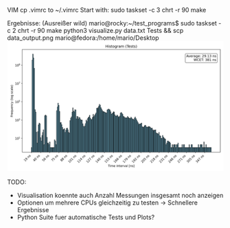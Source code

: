 VIM
cp .vimrc to ~/.vimrc
Start with: sudo taskset -c 3 chrt -r 90 make

Ergebnisse: (Ausreißer wild)
mario@rocky:~/test_programs$ sudo taskset -c 2 chrt -r 90 make
python3 visualize.py data.txt Tests && scp data_output.png mario@fedora:/home/mario/Desktop
![Example Visualisation](data_output.png)

TODO:
* Visualisation koennte auch Anzahl Messungen insgesamt noch anzeigen
* Optionen um mehrere CPUs gleichzeitig zu testen -> Schnellere Ergebnisse
* Python Suite fuer automatische Tests und Plots?
